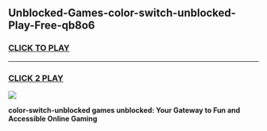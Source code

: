 
## Unblocked-Games-color-switch-unblocked-Play-Free-qb8o6
<h3>
<a href="https://premium76.site?title=color-switch-unblocked&ref=20M">CLICK TO PLAY</a></h3>
<hr>

<h3>
<a href="https://premium76.site?title=color-switch-unblocked&ref=20M">CLICK 2 PLAY</a>
  
</h3>

<a href="https://premium76.site?title=color-switch-unblocked&ref=19M"><img src="https://clearcache.store/games.png"></a>


**color-switch-unblocked games unblocked: Your Gateway to Fun and Accessible Online Gaming**
